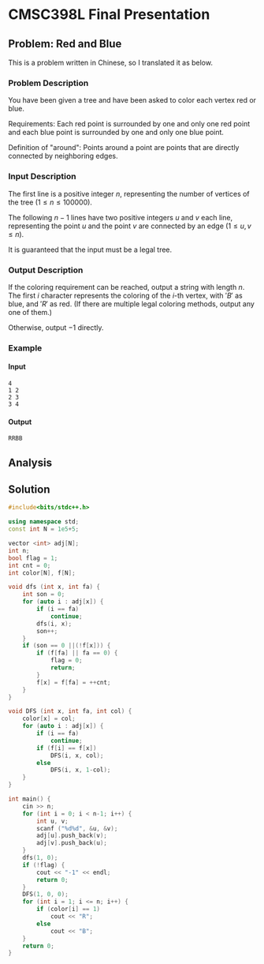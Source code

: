 # CMSC398L Final Presentation

## Problem: Red and Blue

This is a problem written in Chinese, so I translated it as below.

### Problem Description

You have been given a tree and have been asked to color each vertex red or blue.

Requirements: Each red point is surrounded by one and only one red point and each blue point is surrounded by one and only one blue point.

Definition of "around": Points around a point are points that are directly connected by neighboring edges.

### Input Description

The first line is a positive integer $n$, representing the number of vertices of the tree ($1 \le n \le 100000$).

The following $n-1$ lines have two positive integers $u$ and $v$ each line, representing the point $u$ and the point $v$ are connected by an edge ($1 \le u, v \le n$).

It is guaranteed that the input must be a legal tree.

### Output Description

If the coloring requirement can be reached, output a string with length $n$. The first $i$ character represents the coloring of the $i$-th vertex, with $'B'$ as blue, and $'R'$ as red. (If there are multiple legal coloring methods, output any one of them.) 

Otherwise, output $-1$ directly.

### Example

#### Input

```
4
1 2
2 3
3 4
```

#### Output

```
RRBB
```

## Analysis

## Solution

```c++
#include<bits/stdc++.h>

using namespace std;
const int N = 1e5+5;

vector <int> adj[N];
int n;
bool flag = 1;
int cnt = 0;
int color[N], f[N];

void dfs (int x, int fa) {
    int son = 0;
    for (auto i : adj[x]) {
        if (i == fa)
            continue;
        dfs(i, x);
        son++;
    }
    if (son == 0 ||(!f[x])) {
        if (f[fa] || fa == 0) {
            flag = 0;
            return;
        }
        f[x] = f[fa] = ++cnt;
    }
}

void DFS (int x, int fa, int col) {
    color[x] = col;
    for (auto i : adj[x]) {
        if (i == fa)
            continue;
        if (f[i] == f[x])
            DFS(i, x, col);
        else
            DFS(i, x, 1-col);
    }
}

int main() {
    cin >> n;
    for (int i = 0; i < n-1; i++) {
        int u, v;
        scanf ("%d%d", &u, &v);
        adj[u].push_back(v);
        adj[v].push_back(u);
    }
    dfs(1, 0);
    if (!flag) {
        cout << "-1" << endl;
        return 0;
    }
    DFS(1, 0, 0);
    for (int i = 1; i <= n; i++) {
        if (color[i] == 1)
            cout << "R";
        else
            cout << "B";
    }
    return 0;
}
```
